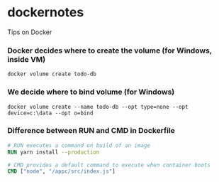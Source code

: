 # dockernotes
Tips on Docker

### Docker decides where to create the volume (for Windows, inside VM)
`
docker volume create todo-db
`

### We decide where to bind volume (for Windows)
`
docker volume create --name todo-db --opt type=none --opt device=c:\data --opt o=bind
`

### Difference between RUN and CMD in Dockerfile
```dockerfile
# RUN executes a command on build of an image
RUN yarn install --production 

# CMD provides a default command to execute when container boots
CMD ["node", "/appc/src/index.js"]
```
